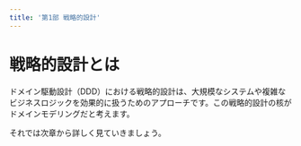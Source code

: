 ```yaml
---
title: '第1部 戦略的設計'
---
```


# 戦略的設計とは

ドメイン駆動設計（DDD）における戦略的設計は、大規模なシステムや複雑なビジネスロジックを効果的に扱うためのアプローチです。この戦略的設計の核がドメインモデリングだと考えます。

それでは次章から詳しく見ていきましょう。
